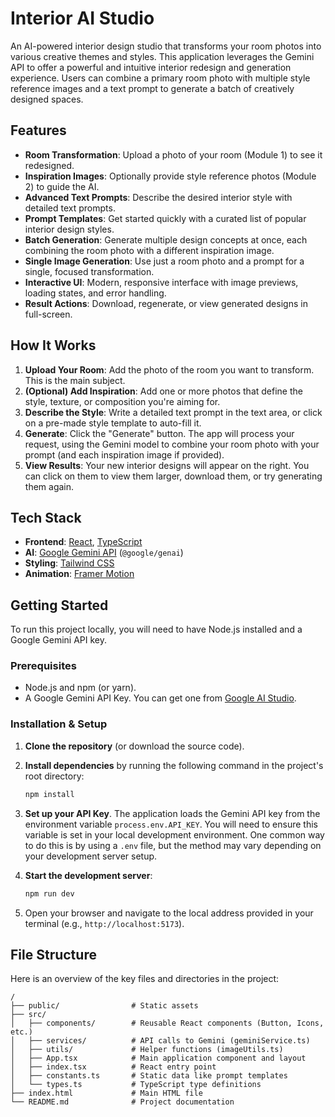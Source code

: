 # Interior AI Studio

An AI-powered interior design studio that transforms your room photos into various creative themes and styles. This application leverages the Gemini API to offer a powerful and intuitive interior redesign and generation experience. Users can combine a primary room photo with multiple style reference images and a text prompt to generate a batch of creatively designed spaces.

## Features

-   **Room Transformation**: Upload a photo of your room (Module 1) to see it redesigned.
-   **Inspiration Images**: Optionally provide style reference photos (Module 2) to guide the AI.
-   **Advanced Text Prompts**: Describe the desired interior style with detailed text prompts.
-   **Prompt Templates**: Get started quickly with a curated list of popular interior design styles.
-   **Batch Generation**: Generate multiple design concepts at once, each combining the room photo with a different inspiration image.
-   **Single Image Generation**: Use just a room photo and a prompt for a single, focused transformation.
-   **Interactive UI**: Modern, responsive interface with image previews, loading states, and error handling.
-   **Result Actions**: Download, regenerate, or view generated designs in full-screen.

## How It Works

1.  **Upload Your Room**: Add the photo of the room you want to transform. This is the main subject.
2.  **(Optional) Add Inspiration**: Add one or more photos that define the style, texture, or composition you're aiming for.
3.  **Describe the Style**: Write a detailed text prompt in the text area, or click on a pre-made style template to auto-fill it.
4.  **Generate**: Click the "Generate" button. The app will process your request, using the Gemini model to combine your room photo with your prompt (and each inspiration image if provided).
5.  **View Results**: Your new interior designs will appear on the right. You can click on them to view them larger, download them, or try generating them again.

## Tech Stack

-   **Frontend**: [React](https://reactjs.org/), [TypeScript](https://www.typescriptlang.org/)
-   **AI**: [Google Gemini API](https://ai.google.dev/) (`@google/genai`)
-   **Styling**: [Tailwind CSS](https://tailwindcss.com/)
-   **Animation**: [Framer Motion](https://www.framer.com/motion/)

## Getting Started

To run this project locally, you will need to have Node.js installed and a Google Gemini API key.

### Prerequisites

-   Node.js and npm (or yarn).
-   A Google Gemini API Key. You can get one from [Google AI Studio](https://aistudio.google.com/app/apikey).

### Installation & Setup

1.  **Clone the repository** (or download the source code).

2.  **Install dependencies** by running the following command in the project's root directory:
    ```bash
    npm install
    ```

3.  **Set up your API Key**.
    The application loads the Gemini API key from the environment variable `process.env.API_KEY`. You will need to ensure this variable is set in your local development environment. One common way to do this is by using a `.env` file, but the method may vary depending on your development server setup.

4.  **Start the development server**:
    ```bash
    npm run dev
    ```

5.  Open your browser and navigate to the local address provided in your terminal (e.g., `http://localhost:5173`).

## File Structure

Here is an overview of the key files and directories in the project:

```
/
├── public/                # Static assets
├── src/
│   ├── components/        # Reusable React components (Button, Icons, etc.)
│   ├── services/          # API calls to Gemini (geminiService.ts)
│   ├── utils/             # Helper functions (imageUtils.ts)
│   ├── App.tsx            # Main application component and layout
│   ├── index.tsx          # React entry point
│   ├── constants.ts       # Static data like prompt templates
│   └── types.ts           # TypeScript type definitions
├── index.html             # Main HTML file
└── README.md              # Project documentation
```